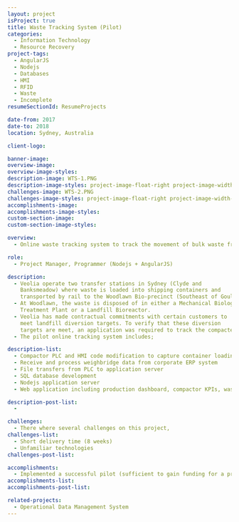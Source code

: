 ```yaml
---
layout: project
isProject: true
title: Waste Tracking System (Pilot)
categories:
  - Information Technology
  - Resource Recovery
project-tags:
  - AngularJS
  - Nodejs
  - Databases
  - HMI
  - RFID
  - Waste
  - Incomplete
resumeSectionId: ResumeProjects

date-from: 2017
date-to: 2018
location: Sydney, Australia

client-logo:

banner-image:
overview-image:
overview-image-styles:
description-image: WTS-1.PNG
description-image-styles: project-image-float-right project-image-width-50
challenges-image: WTS-2.PNG
challenges-image-styles: project-image-float-right project-image-width-50
accomplishments-image:
accomplishments-image-styles:
custom-section-image:
custom-section-image-styles:

overview:
  - Online waste tracking system to track the movement of bulk waste from Veolia's transfer stations to Tarago (Woodlawn) treatment and disposal locations.

role:
  - Project Manager, Programmer (Nodejs + AngularJS)

description:
  - Veolia operate two transfer stations in Sydney (Clyde and
    Banksmeadow) where waste is loaded into shipping containers and
    transported by rail to the Woodlawn Bio-precinct (Southeast of Goulburn).
  - At Woodlawn, the waste is disposed of in either a Mechanical Biological
    Treatment Plant or a Landfill Bioreactor.
  - Veolia has made contractual commitments with certain customers to
    meet landfill diversion targets. To verify that these diversion
    targets are meet, an application was required to track the compacted from certain customers to final disposal location.
  - The pilot online tracking system includes;

description-list:
  - Compactor PLC and HMI code modification to capture container loading data
  - Receive and process weighbridge data from corporate ERP system
  - File transfers from PLC to application server
  - SQL database development
  - Nodejs application server
  - Web application including production dashboard, compactor KPIs, waste diversions report

description-post-list:
  -

challenges:
  - There where several challenges on this project,
challenges-list:    
  - Short delivery time (8 weeks)
  - Unfamiliar technologies
challenges-post-list:    

accomplishments:
  - Implemented a successful pilot (sufficient to gain funding for a production implementation).
accomplishments-list:    
accomplishments-post-list:    

related-projects:
  - Operational Data Management System
---
```

